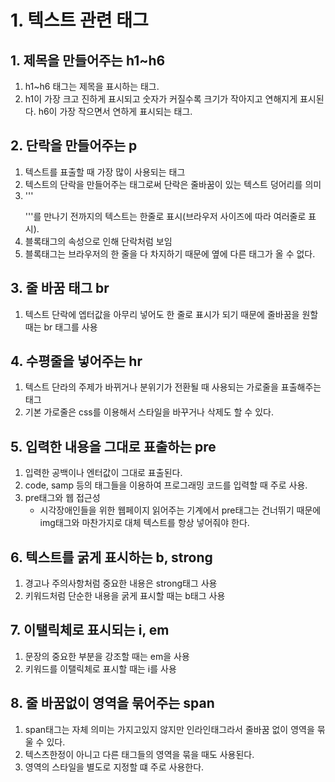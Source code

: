 # 1. 텍스트 관련 태그
## 1. 제목을 만들어주는 h1~h6
1. h1~h6 태그는 제목을 표시하는 태그.
2. h1이 가장 크고 진하게 표시되고 숫자가 커질수록 크기가 작아지고 연해지게 표시된다. h6이 가장 작으면서 연하게 표시되는 태그.

## 2. 단락을 만들어주는 p
1. 텍스트를 표출할 때 가장 많이 사용되는 태그
2. 텍스트의 단락을 만들어주는 태그로써 단락은 줄바꿈이 있는 텍스트 덩어리를 의미
3. '''</p>'''를 만나기 전까지의 텍스트는 한줄로 표시(브라우저 사이즈에 따라 여러줄로 표시).
4. 블록태그의 속성으로 인해 단락처럼 보임
5. 블록태그는 브라우저의 한 줄을 다 차지하기 때문에 옆에 다른 태그가 올 수 없다.

## 3. 줄 바꿈 태그 br
1. 텍스트 단락에 엡터값을 아무리 넣어도 한 줄로 표시가 되기 때문에 줄바꿈을 원할 때는 br 태그를 사용

## 4. 수평줄을 넣어주는 hr
1. 텍스트 단라의 주제가 바뀌거나 분위기가 전환될 때 사용되는 가로줄을 표출해주는 태그
2. 기본 가로줄은 css를 이용해서 스타일을 바꾸거나 삭제도 할 수 있다.

## 5. 입력한 내용을 그대로 표출하는 pre
1. 입력한 공백이나 엔터값이 그대로 표출된다.
2. code, samp 등의 태그들을 이용하여 프로그래밍 코드를 입력할 때 주로 사용.
3. pre태그와 웹 접근성
    - 시각장애인들을 위한 웹페이지 읽어주는 기계에서 pre태그는 건너뛰기 때문에 img태그와 마찬가지로 대체 텍스트를 항상 넣어줘야 한다.

## 6. 텍스트를 굵게 표시하는 b, strong
1. 경고나 주의사항처럼 중요한 내용은 strong태그 사용
2. 키워드처럼 단순한 내용을 굵게 표시할 때는 b태그 사용

## 7. 이탤릭체로 표시되는 i, em
1. 문장의 중요한 부분을 강조할 때는 em을 사용
2. 키워드를 이탤릭체로 표시할 때는 i를 사용

## 8. 줄 바꿈없이 영역을 묶어주는 span
1. span태그는 자체 의미는 가지고있지 않지만 인라인태그라서 줄바꿈 없이 영역을 묶울 수 있다.
2. 텍스츠한정이 아니고 다른 태그들의 영역을 묶을 때도 사용된다.
3. 영역의 스타일을 별도로 지정할 떄 주로 사용한다.